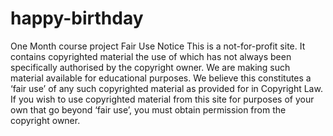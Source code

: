 # happy-birthday
One Month course project
Fair Use Notice
This is a not-for-profit site. It contains copyrighted material the use of which has not always been specifically authorised by the copyright owner. We are making such material available for educational purposes. We believe this constitutes a ‘fair use’ of any such copyrighted material as provided for in Copyright Law. If you wish to use copyrighted material from this site for purposes of your own that go beyond ‘fair use’, you must obtain permission from the copyright owner.
